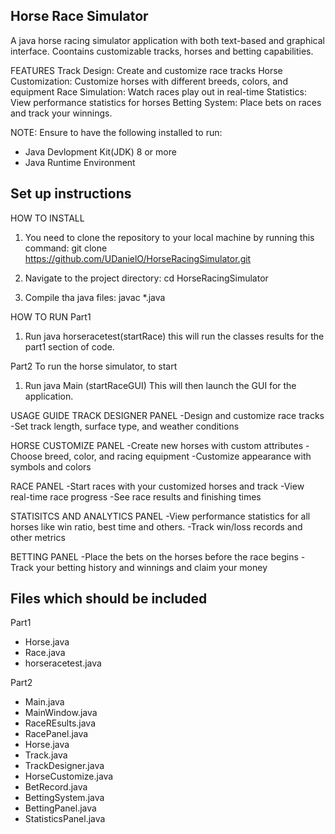 ## Horse Race Simulator
A java horse racing simulator application with both text-based and graphical interface. Coontains customizable tracks, horses and betting capabilities.

FEATURES
Track Design: Create and customize race tracks
Horse Customization: Customize horses with different breeds, colors, and equipment
Race Simulation: Watch races play out in real-time
Statistics: View performance statistics for horses
Betting System: Place bets on races and track your winnings.

NOTE:
Ensure to have the following installed to run:
- Java Devlopment Kit(JDK) 8 or more
- Java Runtime Environment


## Set up instructions
HOW TO INSTALL
1. You need to clone the repository to your local machine by running this command: git clone https://github.com/UDanielO/HorseRacingSimulator.git

2. Navigate to the project directory: cd HorseRacingSimulator

3. Compile tha java files: javac *.java


HOW TO RUN
Part1
1. Run java horseracetest(startRace)
this will run the classes results for the part1 section of code.

Part2
To run the horse simulator, to start
1. Run java Main (startRaceGUI)
This will then launch the GUI for the application.

USAGE GUIDE
TRACK DESIGNER PANEL
-Design and customize race tracks
-Set track length, surface type, and weather conditions

HORSE CUSTOMIZE PANEL
-Create new horses with custom attributes
-Choose breed, color, and racing equipment
-Customize appearance with symbols and colors

RACE PANEL
-Start races with your customized horses and track
-View real-time race progress
-See race results and finishing times

STATISITCS AND ANALYTICS PANEL
-View performance statistics for all horses like win ratio, best time and others.
-Track win/loss records and other metrics

BETTING PANEL
-Place the bets on the horses before the race begins
-Track your betting history and winnings and claim your money

## Files which should be included
Part1
- Horse.java
- Race.java
- horseracetest.java

Part2
- Main.java
- MainWindow.java
- RaceREsults.java
- RacePanel.java
- Horse.java
- Track.java
- TrackDesigner.java
- HorseCustomize.java
- BetRecord.java
- BettingSystem.java
- BettingPanel.java
- StatisticsPanel.java
